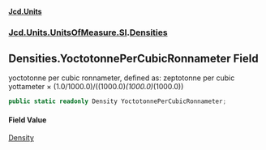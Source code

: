#### [Jcd.Units](index.md 'index')
### [Jcd.Units.UnitsOfMeasure.SI](Jcd.Units.UnitsOfMeasure.SI.md 'Jcd.Units.UnitsOfMeasure.SI').[Densities](Densities.md 'Jcd.Units.UnitsOfMeasure.SI.Densities')

## Densities.YoctotonnePerCubicRonnameter Field

yoctotonne per cubic ronnameter, defined as: zeptotonne per cubic yottameter × (1.0/1000.0)/((1000.0)*(1000.0)*(1000.0))

```csharp
public static readonly Density YoctotonnePerCubicRonnameter;
```

#### Field Value
[Density](Density.md 'Jcd.Units.UnitTypes.Density')